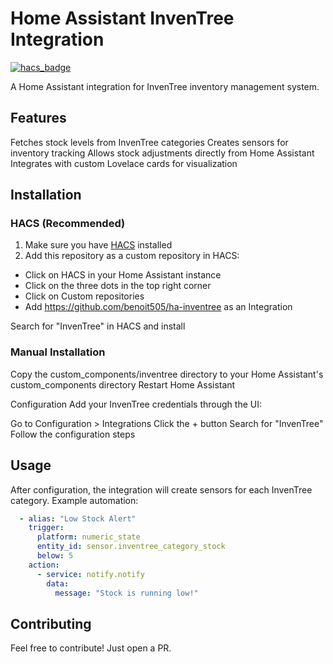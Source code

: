 # Home Assistant InvenTree Integration
[![hacs_badge](https://img.shields.io/badge/HACS-Custom-orange.svg)](https://github.com/custom-components/hacs)

A Home Assistant integration for InvenTree inventory management system.
## Features

Fetches stock levels from InvenTree categories
Creates sensors for inventory tracking
Allows stock adjustments directly from Home Assistant
Integrates with custom Lovelace cards for visualization

## Installation
### HACS (Recommended)

1. Make sure you have [HACS](https://hacs.xyz) installed
2. Add this repository as a custom repository in HACS:
  - Click on HACS in your Home Assistant instance
  - Click on the three dots in the top right corner
  - Click on Custom repositories
  - Add https://github.com/benoit505/ha-inventree as an Integration


Search for "InvenTree" in HACS and install

### Manual Installation

Copy the custom_components/inventree directory to your Home Assistant's custom_components directory
Restart Home Assistant

Configuration
Add your InvenTree credentials through the UI:

Go to Configuration > Integrations
Click the + button
Search for "InvenTree"
Follow the configuration steps

## Usage
After configuration, the integration will create sensors for each InvenTree category.
Example automation:
```yaml
  - alias: "Low Stock Alert"
    trigger:
      platform: numeric_state
      entity_id: sensor.inventree_category_stock
      below: 5
    action:
      - service: notify.notify
        data:
          message: "Stock is running low!"
```
## Contributing
Feel free to contribute! Just open a PR.
